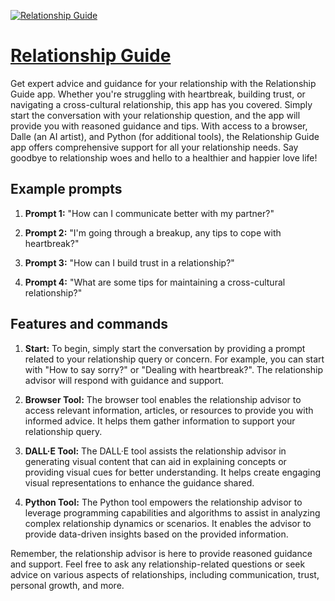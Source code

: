 [![Relationship Guide](https://files.oaiusercontent.com/file-p5R3nJQbaBUcLfWv323gQFs0?se=2123-10-17T05%3A18%3A36Z&sp=r&sv=2021-08-06&sr=b&rscc=max-age%3D31536000%2C%20immutable&rscd=attachment%3B%20filename%3Def6e3c3b-47bf-41ec-ba59-bf81e45fa9d4.png&sig=aQFOOl9O2ZkM2Y%2BzaJE8700eldtdh7wzB8b/IAduuHU%3D)](https://chat.openai.com/g/g-0qTvIfRw5-relationship-guide)

# [Relationship Guide](https://chat.openai.com/g/g-0qTvIfRw5-relationship-guide)

Get expert advice and guidance for your relationship with the Relationship Guide app. Whether you're struggling with heartbreak, building trust, or navigating a cross-cultural relationship, this app has you covered. Simply start the conversation with your relationship question, and the app will provide you with reasoned guidance and tips. With access to a browser, Dalle (an AI artist), and Python (for additional tools), the Relationship Guide app offers comprehensive support for all your relationship needs. Say goodbye to relationship woes and hello to a healthier and happier love life!

## Example prompts

1. **Prompt 1:** "How can I communicate better with my partner?"

2. **Prompt 2:** "I'm going through a breakup, any tips to cope with heartbreak?"

3. **Prompt 3:** "How can I build trust in a relationship?"

4. **Prompt 4:** "What are some tips for maintaining a cross-cultural relationship?"

## Features and commands

1. **Start:** To begin, simply start the conversation by providing a prompt related to your relationship query or concern. For example, you can start with "How to say sorry?" or "Dealing with heartbreak?". The relationship advisor will respond with guidance and support.

2. **Browser Tool:** The browser tool enables the relationship advisor to access relevant information, articles, or resources to provide you with informed advice. It helps them gather information to support your relationship query.

3. **DALL·E Tool:** The DALL·E tool assists the relationship advisor in generating visual content that can aid in explaining concepts or providing visual cues for better understanding. It helps create engaging visual representations to enhance the guidance shared.

4. **Python Tool:** The Python tool empowers the relationship advisor to leverage programming capabilities and algorithms to assist in analyzing complex relationship dynamics or scenarios. It enables the advisor to provide data-driven insights based on the provided information.

Remember, the relationship advisor is here to provide reasoned guidance and support. Feel free to ask any relationship-related questions or seek advice on various aspects of relationships, including communication, trust, personal growth, and more.
